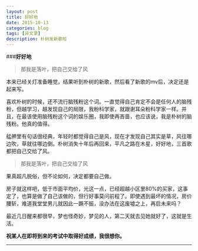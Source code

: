 ```yaml
---
layout: post
title: 好好地
date: 2015-10-13
categories: blog
tags: [异文录]
description: 朴树发新歌啦
---
```


###**好好地**

>那我是落叶，把自己交给了风

本来已经关灯准备睡觉，结果听到朴树的新歌，然后看了新歌的mv后，决定还是起来写。

喜欢朴树的时候，还不流行脑残粉这个词。一直觉得自己肯定不会是任何人的脑残粉，但越学习，越发现自己的局限，我粉科学家，就跟谢耳朵粉科学家一样。并且，在最该使用脑残粉这个词的娱乐圈，我即使再吝啬，也应该说，我是朴树的脑残粉。他真的值得。

艋舺里有句话很经典，年轻时都觉得自己是风，现在才发现自己其实是草，风往哪边吹，草就往哪边倒。朴树消失十年后再回来，平凡之路在木星，好好地，三首歌都把自己交给了风。

>那我是落叶，把自己交给了风

果真超凡脱俗，但不论如何，决定都要自己做。

房子就这样吧，低于市面平均价，光这一点，已经超越小区里80%的买家，这事定了，也算是做了自己该做的，但行好事莫问前程了。即使遇到最坏的情况，房价腰斩，难道我堂堂男儿就因此一蹶不振，没办法在这废墟之上，再启未来吗？

最近几日醒来都很早，梦也怪奇妙，梦见的人，第二天就去见她就好了，这就是生活。

**祝某人在即将到来的考试中取得好成绩，我很想你。**

----



